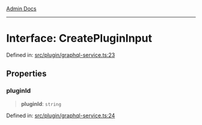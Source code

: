 [Admin Docs](/)

***

# Interface: CreatePluginInput

Defined in: [src/plugin/graphql-service.ts:23](https://github.com/PalisadoesFoundation/talawa-admin/blob/main/src/plugin/graphql-service.ts#L23)

## Properties

### pluginId

> **pluginId**: `string`

Defined in: [src/plugin/graphql-service.ts:24](https://github.com/PalisadoesFoundation/talawa-admin/blob/main/src/plugin/graphql-service.ts#L24)
